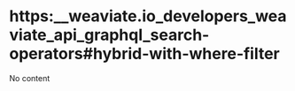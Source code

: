 # https:__weaviate.io_developers_weaviate_api_graphql_search-operators#hybrid-with-where-filter
No content